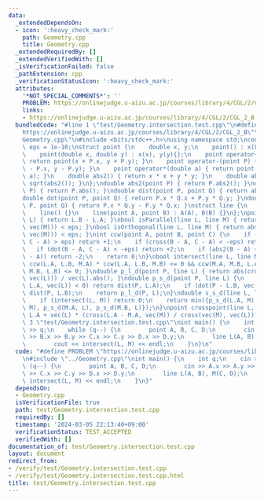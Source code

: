 ```yaml
---
data:
  _extendedDependsOn:
  - icon: ':heavy_check_mark:'
    path: Geometry.cpp
    title: Geometry.cpp
  _extendedRequiredBy: []
  _extendedVerifiedWith: []
  _isVerificationFailed: false
  _pathExtension: cpp
  _verificationStatusIcon: ':heavy_check_mark:'
  attributes:
    '*NOT_SPECIAL_COMMENTS*': ''
    PROBLEM: https://onlinejudge.u-aizu.ac.jp/courses/library/4/CGL/2/CGL_2_B
    links:
    - https://onlinejudge.u-aizu.ac.jp/courses/library/4/CGL/2/CGL_2_B
  bundledCode: "#line 1 \"test/Geometry.intersection.test.cpp\"\n#define PROBLEM \"\
    https://onlinejudge.u-aizu.ac.jp/courses/library/4/CGL/2/CGL_2_B\"\n#line 1 \"\
    Geometry.cpp\"\n#include <bits/stdc++.h>\nusing namespace std;\nconstexpr double\
    \ eps = 1e-10;\nstruct point {\n    double x, y;\n    point() : x(0), y(0){};\n\
    \    point(double x, double y) : x(x), y(y){};\n    point operator+(point P) {\
    \ return point(x + P.x, y + P.y); }\n    point operator-(point P) { return point(x\
    \ - P.x, y - P.y); }\n    point operator*(double a) { return point(x * a, y *\
    \ a); }\n    double abs2() { return x * x + y * y; }\n    double abs() { return\
    \ sqrt(abs2()); }\n};\ndouble abs2(point P) { return P.abs2(); }\ndouble abs(point\
    \ P) { return P.abs(); }\ndouble dist(point P, point Q) { return abs(Q - P); }\n\
    double dot(point P, point Q) { return P.x * Q.x + P.y * Q.y; }\ndouble cross(point\
    \ P, point Q) { return P.x * Q.y - P.y * Q.x; }\nstruct line {\n    point A, B;\n\
    \    line() {}\n    line(point A, point B) : A(A), B(B) {}\n};\npoint vec(line\
    \ L) { return L.B - L.A; }\nbool isParallel(line L, line M) { return abs(cross(vec(L),\
    \ vec(M))) < eps; }\nbool isOrthogonal(line L, line M) { return abs(dot(vec(L),\
    \ vec(M))) < eps; }\nint ccw(point A, point B, point C) {\n    if (cross(B - A,\
    \ C - A) > eps) return +1;\n    if (cross(B - A, C - A) < -eps) return -1;\n \
    \   if (dot(B - A, C - A) < -eps) return +2;\n    if (abs2(B - A) + eps < abs2(C\
    \ - A)) return -2;\n    return 0;\n}\nbool intersect(line L, line M) { return\
    \ ccw(L.A, L.B, M.A) * ccw(L.A, L.B, M.B) <= 0 && ccw(M.A, M.B, L.A) * ccw(M.A,\
    \ M.B, L.B) <= 0; }\ndouble p_l_d(point P, line L) { return abs(cross(P - L.A,\
    \ vec(L))) / vec(L).abs(); }\ndouble p_s_d(point P, line L) {\n    if (dot(P -\
    \ L.A, vec(L)) < 0) return dist(P, L.A);\n    if (dot(P - L.B, vec(L)) > 0) return\
    \ dist(P, L.B);\n    return p_l_d(P, L);\n}\ndouble s_s_d(line L, line M) {\n\
    \    if (intersect(L, M)) return 0;\n    return min({p_s_d(L.A, M), p_s_d(L.B,\
    \ M), p_s_d(M.A, L), p_s_d(M.B, L)});\n}\npoint crosspoint(line L, line M) { return\
    \ L.A + vec(L) * (cross(L.A - M.A, vec(M)) / cross(vec(M), vec(L))); }\n#line\
    \ 3 \"test/Geometry.intersection.test.cpp\"\nint main() {\n    int q;\n    cin\
    \ >> q;\n    while (q--) {\n        point A, B, C, D;\n        cin >> A.x >> A.y\
    \ >> B.x >> B.y >> C.x >> C.y >> D.x >> D.y;\n        line L(A, B), M(C, D);\n\
    \        cout << intersect(L, M) << endl;\n    }\n}\n"
  code: "#define PROBLEM \"https://onlinejudge.u-aizu.ac.jp/courses/library/4/CGL/2/CGL_2_B\"\
    \n#include \"../Geometry.cpp\"\nint main() {\n    int q;\n    cin >> q;\n    while\
    \ (q--) {\n        point A, B, C, D;\n        cin >> A.x >> A.y >> B.x >> B.y\
    \ >> C.x >> C.y >> D.x >> D.y;\n        line L(A, B), M(C, D);\n        cout <<\
    \ intersect(L, M) << endl;\n    }\n}"
  dependsOn:
  - Geometry.cpp
  isVerificationFile: true
  path: test/Geometry.intersection.test.cpp
  requiredBy: []
  timestamp: '2024-03-05 22:13:40+09:00'
  verificationStatus: TEST_ACCEPTED
  verifiedWith: []
documentation_of: test/Geometry.intersection.test.cpp
layout: document
redirect_from:
- /verify/test/Geometry.intersection.test.cpp
- /verify/test/Geometry.intersection.test.cpp.html
title: test/Geometry.intersection.test.cpp
---
```


